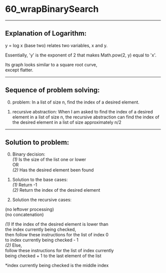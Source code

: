 # 60_wrapBinarySearch

---
Explanation of Logarithm:
---

y = log x (base two) relates two variables, x and y.

Essentially, 'y' is the exponent of 2 that
makes Math.pow(2, y) equal to 'x'.

Its graph looks similar to a square root curve,   
except flatter.

---
Sequence of problem solving:
---

 0. problem:
 In a list of size n, find the index of a desired element.

 1. recursive abstraction:
 When I am asked to find the index of a desired element in a
 list of size n, the recursive abstraction can find the index
 of the desired element in a list of size approximately n/2

---
Solution to problem:
---

 0. Binary decision:   
 *(1)* Is the size of the list one or lower   
 OR   
 *(2)* Has the desired element been found   


 1. Solution to the base cases:   
 *(1)* Return -1   
 *(2)* Return the index of the desired element   

 2. Solution the recursive cases:  

 (no leftover processing)   
 (no concatenation)   

 *(1)* If the index of the desired element is lower than   
 the index currently being checked,   
 then follow these instructions for the list of index 0   
 to index currently being checked - 1   
 *(2)* Else,  
 follow these instructions for the list of index currently   
 being checked + 1 to the last element of the list    

*index currently being checked is the middle index
